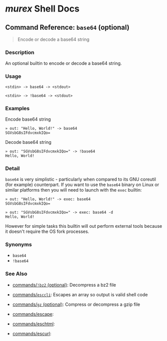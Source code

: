 # _murex_ Shell Docs

## Command Reference: `base64` (optional)

> Encode or decode a base64 string

### Description

An optional builtin to encode or decode a base64 string.

### Usage

    <stdin> -> base64 -> <stdout>
    
    <stdin> -> !base64 -> <stdout>

### Examples

Encode base64 string

    » out: "Hello, World!" -> base64
    SGVsbG8sIFdvcmxkIQo=
    
Decode base64 string

    » out: "SGVsbG8sIFdvcmxkIQo=" -> !base64
    Hello, World!

### Detail

`base64` is very simplistic - particularly when compared to its GNU coreutil
(for example) counterpart. If you want to use the `base64` binary on Linux
or similar platforms then you will need to launch with the `exec` builtin:

    » out: "Hello, World!" -> exec: base64
    SGVsbG8sIFdvcmxkIQo=
    
    » out: "SGVsbG8sIFdvcmxkIQo=" -> exec: base64 -d
    Hello, World!
    
However for simple tasks this builtin will out perform external tools because
it doesn't require the OS fork processes.

### Synonyms

* `base64`
* `!base64`


### See Also

* [commands/`!bz2` (optional)](../commands/bz2.md):
  Decompress a bz2 file
* [commands/`esccli`](../commands/esccli.md):
  Escapes an array so output is valid shell code
* [commands/`gz` (optional)](../commands/gz.md):
  Compress or decompress a gzip file
* [commands/escape](../commands/escape.md):
  
* [commands/eschtml](../commands/eschtml.md):
  
* [commands/escurl](../commands/escurl.md):
  